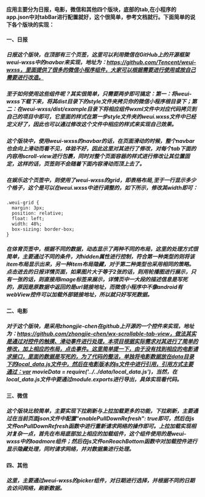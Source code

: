 #### 应用主要分为日报，电影，微信和其他四个版块，底部的tab,在小程序的app.json中对tabBar进行配置就好，这个很简单，参考文档就行。下面简单的说下各个版块的实现：
#### 一、日报
##### 日报这个版块，在顶部有三个页签，这里可以利用微信在GitHub上的开源框架weui-wxss中的navbar来实现，地址为：https://github.com/Tencent/weui-wxss，里面提供了很多的微信小程序组件，大家可以根据需要进行使用或按自己需要进行改造。
##### 至于如何使用这些组件呢？其实很简单，只需要两步即可搞定：第一：将weui-wxss下载下来，将其dist目录下的style文件夹拷贝你的微信小程序根目录下；第二：在weui-wxss/dist/example目录下将相应组件wxml文件中对应代码拷贝到自己的项目中即可，它里面的样式在第一步style文件夹的weui.wxss文件中已经定义好了，因此也可以通过修改这个文件中相应的样式来实现自己效果。
##### 这个版块中，使用weui-wxss的navbar的话，在页面滑动的时候，整个navbar也会向上滑动而看不见，体验不好，因此这里对其进行了修改，对每个tab下面的内容用scroll-view进行包裹，同时对整个页面容器的样式进行修改让其位置固定，这样的话，页签则不会随着下面内容滑动而顶上去了。
##### 在娱乐这个页签中，则使用了weui-wxss的grid，即表格布局,至于一行显示多少个格子，这个是可以在weui.wxss中进行调整的，如下所示，修改其width即可：
    .weui-grid {
      margin: 3px;
      position: relative;
      float: left;
      width: 48%;
      box-sizing: border-box;
    }
##### 在体育页签中，根据不同的数据，动态显示了两种不同的布局，这里的处理方式很简单，主要通过不同的条件，对hidden属性进行控制，符合第一种类型的则将该item布局显示出来，另一种item布局隐藏，对于第二种类型也采用相同的策略。点击进去的日报详情页面，如果图片大于等于2张的话，则用轮播图进行展示，只有一张的话，则直接用image标签来展示，详情页中一大段的描述信息是写死的，原因是原数据中返回的是url链接地址，而微信小程序中不像android有webView控件可以加载外部链接地址，所以就只好写死数据。
#### 二、电影
##### 对于这个版块，是采用zhongjie-chen在github上开源的一个控件来实现，地址为：https://github.com/zhongjie-chen/wx-scrollable-tab-view，做法其实是通过对控件的触摸、滑动事件进行处理，本项目根据实际需求对其进行了简单的修改，加上相应的布局，点击事件。这里简单提一下，由于没有找到相应的电影请求接口，里面的数据是写死的，为了代码的整洁，单独将电影数据放在data目录下的local_data.js文件中，然后在电影版本的js文件中进行引用，引用方式主要通过：var movieData = require('../../data/local_data.js')，当然，在local_data.js文件中要通过module.exports进行导出，具体实现看代码。
#### 三、微信
##### 这个版块比较简单，主要实现下拉刷新与上拉加载更多的功能，下拉刷新，主要通过在当前页面json文件中配置"enablePullDownRefresh": true即可，然后在js文件onPullDownRefresh函数中进行重新请求网络的操作即可。上拉加载实现相对复杂一点，首先在布局底部加上相应的加载组件，这个组件使用的是weui-wxss中的loadmore组件；然后在js文件onReachBottom函数中对加载控件进行显示隐藏处理，同时请求网络，并对数据集进行处理。
#### 四、其他
##### 这里，主要通过weui-wxss的picker组件，对日期进行选择，并根据不同的日期去访问网络，刷新数据。
